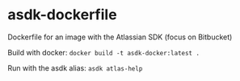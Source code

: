 # asdk-dockerfile
Dockerfile for an image with the Atlassian SDK (focus on Bitbucket)

Build with docker:
`docker build -t asdk-docker:latest .`

Run with the asdk alias:
`asdk atlas-help`
